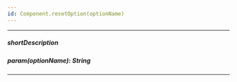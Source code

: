 ```yaml
---
id: Component.resetOption(optionName)
---
```

---
##### shortDescription
<!-- Description goes here -->

##### param(optionName): String
<!-- Description goes here -->

---
<!-- Description goes here -->